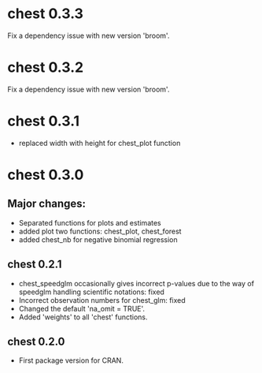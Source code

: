 # chest 0.3.3
Fix a dependency issue with new version 'broom'.

# chest 0.3.2
Fix a dependency issue with new version 'broom'.

# chest 0.3.1
* replaced width with height for chest_plot function

# chest 0.3.0

## Major changes:
* Separated functions for plots and estimates 
* added plot two functions: chest_plot, chest_forest 
* added chest_nb for negative binomial regression

## chest 0.2.1
* chest_speedglm occasionally gives incorrect p-values due to the way of speedglm handling scientific notations: fixed   
* Incorrect observation numbers for chest_glm: fixed 
* Changed the default 'na_omit = TRUE'.  
* Added 'weights' to all 'chest' functions. 

## chest 0.2.0
* First package version for CRAN.
